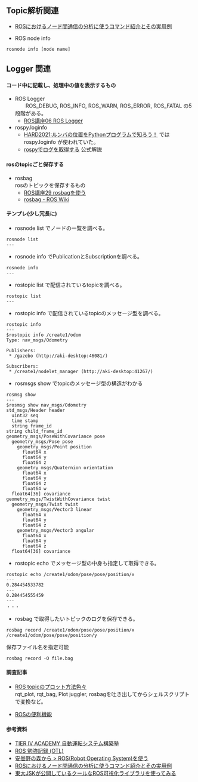 ## Topic解析関連

- [ROSにおけるノード間通信の分析に使うコマンド紹介とその実用例](https://kazuyamashi.github.io/ros_lecture/ros_measure.html)  


- ROS node info
```
rosnode info [node name]
```


## Logger 関連

#### コード中に記載し、処理中の値を表示するもの
- ROS Logger  
　　ROS_DEBUG, ROS_INFO, ROS_WARN, ROS_ERROR, ROS_FATAL の5段階がある。  
  - [ROS講座06 ROS Logger](https://qiita.com/srs/items/47e5fd8fe994431d92b7)  
- rospy.loginfo  
  - [HARD2021:ルンバの位置をPythonプログラムで知ろう！](https://demura.net/robot/hard/20085.html) ではrospy.loginfo が使われていた。  
  - [rospyでログを取得する](http://wiki.ros.org/ja/rospy_tutorials/Tutorials/Logging) 公式解説  

#### rosのtopicごと保存する

- rosbag  
    rosのトピックを保存するもの
  - [ROS講座29 rosbagを使う](https://qiita.com/srs/items/f6e2c36996e34bcc4d73)
  - [rosbag - ROS Wiki](http://wiki.ros.org/rosbag)

#### テンプレ(少し冗長に)
- rosnode list でノードの一覧を調べる。  
```
rosnode list 
---

```

- rosnode info でPublicationとSubscriptionを調べる。
```
rosnode info 
---

```
- rostopic list で配信されているtopicを調べる。
```
rostopic list
---

```
- rostopic info で配信されているtopicのメッセージ型を調べる。
```
rostopic info
---
$rostopic info /create1/odom
Type: nav_msgs/Odometry

Publishers: 
 * /gazebo (http://aki-desktop:46081/)

Subscribers: 
 * /create1/nodelet_manager (http://aki-desktop:41267/)

```

- rosmsgs show  でtopicのメッセージ型の構造がわかる
```
rosmsg show
---
$rosmsg show nav_msgs/Odometry
std_msgs/Header header
  uint32 seq
  time stamp
  string frame_id
string child_frame_id
geometry_msgs/PoseWithCovariance pose
  geometry_msgs/Pose pose
    geometry_msgs/Point position
      float64 x
      float64 y
      float64 z
    geometry_msgs/Quaternion orientation
      float64 x
      float64 y
      float64 z
      float64 w
  float64[36] covariance
geometry_msgs/TwistWithCovariance twist
  geometry_msgs/Twist twist
    geometry_msgs/Vector3 linear
      float64 x
      float64 y
      float64 z
    geometry_msgs/Vector3 angular
      float64 x
      float64 y
      float64 z
  float64[36] covariance

```

- rostopic echo でメッセージ型の中身も指定して取得できる。
```
rostopic echo /create1/odom/pose/pose/position/x
---
0.284454533782
---
0.284454555459
---
・・・
```

- rosbag で取得したいトピックのログを保存できる。  
```
rosbag record /create1/odom/pose/pose/position/x /create1/odom/pose/pose/position/y 
```
保存ファイル名を指定可能
```
rosbag record -O file.bag
```


#### 調査記事

- [ROS topicのプロット方法色々](https://qiita.com/FluffyHernia/items/88d67195eb6c903ed942)  
  rqt_plot, rqt_bag, Plot juggler, rosbagを吐き出してからシェルスクリプトで変換など。
  
- [ROSの便利機能](https://gbiggs.github.io/ros_moveit_rsj_tutorial/ros_useful_stuff.html)

#### 参考資料

- [TIER IV ACADEMY 自動運転システム構築塾](http://4c281b16296b2ab02a4e0b2e3f75446d.cdnext.stream.ne.jp/randc/mirai/2-1%20catkin.pdf)  
- [ROS 勉強記録 (OTL)](http://ros-robot.blogspot.com/)
- [安曇野の森から > ROS(Robot Operating System)を使う](http://forestofazumino.web.fc2.com/ros/ros_top.html)  
- [ROSにおけるノード間通信の分析に使うコマンド紹介とその実用例](https://kazuyamashi.github.io/ros_lecture/ros_measure.html)
- [東大JSKが公開しているクールなROS可視化ライブラリを使ってみる](https://myenigma.hatenablog.com/entry/2015/10/30/223023)

